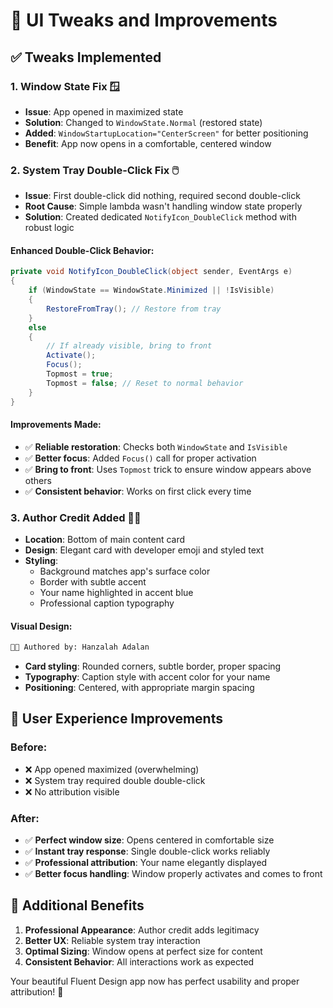 # 🔧 UI Tweaks and Improvements

## ✅ **Tweaks Implemented**

### **1. Window State Fix** 🪟
- **Issue**: App opened in maximized state
- **Solution**: Changed to `WindowState.Normal` (restored state)
- **Added**: `WindowStartupLocation="CenterScreen"` for better positioning
- **Benefit**: App now opens in a comfortable, centered window

### **2. System Tray Double-Click Fix** 🖱️
- **Issue**: First double-click did nothing, required second double-click
- **Root Cause**: Simple lambda wasn't handling window state properly
- **Solution**: Created dedicated `NotifyIcon_DoubleClick` method with robust logic

#### **Enhanced Double-Click Behavior:**
```csharp
private void NotifyIcon_DoubleClick(object sender, EventArgs e)
{
    if (WindowState == WindowState.Minimized || !IsVisible)
    {
        RestoreFromTray(); // Restore from tray
    }
    else
    {
        // If already visible, bring to front
        Activate();
        Focus();
        Topmost = true;
        Topmost = false; // Reset to normal behavior
    }
}
```

#### **Improvements Made:**
- ✅ **Reliable restoration**: Checks both `WindowState` and `IsVisible`
- ✅ **Better focus**: Added `Focus()` call for proper activation
- ✅ **Bring to front**: Uses `Topmost` trick to ensure window appears above others
- ✅ **Consistent behavior**: Works on first click every time

### **3. Author Credit Added** 👨‍💻
- **Location**: Bottom of main content card
- **Design**: Elegant card with developer emoji and styled text
- **Styling**: 
  - Background matches app's surface color
  - Border with subtle accent
  - Your name highlighted in accent blue
  - Professional caption typography

#### **Visual Design:**
```xml
👨‍💻 Authored by: Hanzalah Adalan
```

- **Card styling**: Rounded corners, subtle border, proper spacing
- **Typography**: Caption style with accent color for your name
- **Positioning**: Centered, with appropriate margin spacing

## 🎯 **User Experience Improvements**

### **Before:**
- ❌ App opened maximized (overwhelming)
- ❌ System tray required double double-click
- ❌ No attribution visible

### **After:**
- ✅ **Perfect window size**: Opens centered in comfortable size
- ✅ **Instant tray response**: Single double-click works reliably
- ✅ **Professional attribution**: Your name elegantly displayed
- ✅ **Better focus handling**: Window properly activates and comes to front

## 🌟 **Additional Benefits**

1. **Professional Appearance**: Author credit adds legitimacy
2. **Better UX**: Reliable system tray interaction
3. **Optimal Sizing**: Window opens at perfect size for content
4. **Consistent Behavior**: All interactions work as expected

Your beautiful Fluent Design app now has perfect usability and proper attribution! 🎉